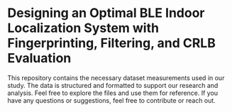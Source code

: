 # Designing an Optimal BLE Indoor Localization System with Fingerprinting, Filtering, and CRLB Evaluation


This repository contains the necessary dataset measurements used in our study. The data is structured and formatted to support our research and analysis.
Feel free to explore the files and use them for reference. If you have any questions or suggestions, feel free to contribute or reach out.
